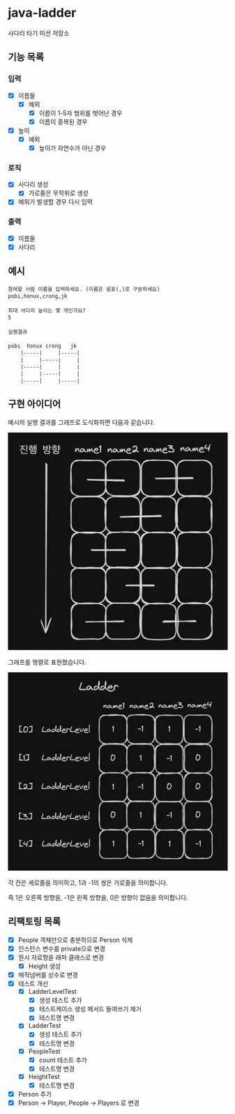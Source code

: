 # java-ladder

사다리 타기 미션 저장소

## 기능 목록

### 입력

- [X] 이름들
    - [X] 예외
        - [X] 이름이 1-5자 범위를 벗어난 경우
        - [X] 이름이 중복된 경우
- [X] 높이
    - [X] 예외
        - [X] 높이가 자연수가 아닌 경우

### 로직

- [X] 사다리 생성
    - [X] 가로줄은 무작위로 생성
- [X] 예외가 발생할 경우 다시 입력

### 출력

- [X] 이름들
- [X] 사다리

## 예시

```
참여할 사람 이름을 입력하세요. (이름은 쉼표(,)로 구분하세요)
pobi,honux,crong,jk

최대 사다리 높이는 몇 개인가요?
5

실행결과

pobi  honux crong   jk
    |-----|     |-----|
    |     |-----|     |
    |-----|     |     |
    |     |-----|     |
    |-----|     |-----|

```

## 구현 아이디어

예시의 실행 결과를 그래프로 도식화하면 다음과 같습니다.

<img src="docs/images/graph01.png" width="640"/>

그래프를 행렬로 표현했습니다.

<img src="docs/images/graph02.png" width="640"/>

각 칸은 세로줄을 의미하고, 1과 -1의 쌍은 가로줄을 의미합니다.

즉 1은 오른쪽 방향을, -1은 왼쪽 방향을, 0은 방향이 없음을 의미합니다.

## 리팩토링 목록

- [X] People 객체만으로 충분하므로 Person 삭제
- [X] 인스턴스 변수를 private으로 변경
- [X] 원시 자료형을 래퍼 클래스로 변경
    - [X] Height 생성
- [X] 매직넘버를 상수로 변경
- [X] 테스트 개선
    - [X] LadderLevelTest
        - [X] 생성 테스트 추가
        - [X] 테스트케이스 생성 메서드 들여쓰기 제거
        - [X] 테스트명 변경
    - [X] LadderTest
        - [X] 생성 테스트 추가
        - [X] 테스트명 변경
    - [X] PeopleTest
        - [X] count 테스트 추가
        - [X] 테스트명 변경
    - [X] HeightTest
        - [X] 테스트명 변경
- [X] Person 추가
- [X] Person -> Player, People -> Players 로 변경

